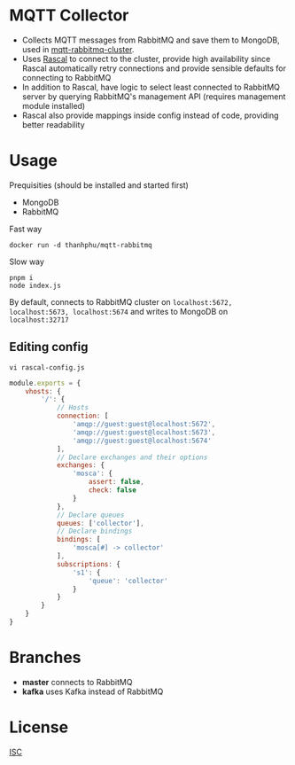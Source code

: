# MQTT Collector

* Collects MQTT messages from RabbitMQ and save them to MongoDB, used in [mqtt-rabbitmq-cluster](https://github.com/thanhphu/mqtt-rabbitmq-cluster).
* Uses [Rascal](https://github.com/guidesmiths/rascal) to connect to the cluster, provide high availability since Rascal automatically retry connections and provide sensible defaults for connecting to RabbitMQ
* In addition to Rascal, have logic to select least connected to RabbitMQ server by querying RabbitMQ's management API (requires management module installed)
* Rascal also provide mappings inside config instead of code, providing better readability

# Usage
Prequisities (should be installed and started first)
* MongoDB
* RabbitMQ

Fast way
```
docker run -d thanhphu/mqtt-rabbitmq
```

Slow way
```
pnpm i
node index.js
```

By default, connects to RabbitMQ cluster on `localhost:5672, localhost:5673, localhost:5674` and writes to MongoDB on `localhost:32717`

## Editing config
```
vi rascal-config.js
```

```js
module.exports = {
    vhosts: {
        '/': {
            // Hosts
            connection: [ 
                'amqp://guest:guest@localhost:5672',
                'amqp://guest:guest@localhost:5673',
                'amqp://guest:guest@localhost:5674'
            ],
            // Declare exchanges and their options
            exchanges: {
                'mosca': {
                    assert: false,
                    check: false
                }
            },
            // Declare queues
            queues: ['collector'],
            // Declare bindings
            bindings: [
                'mosca[#] -> collector'
            ],
            subscriptions: {
                's1': {
                    'queue': 'collector'
                }
            }
        }
    }
}
```
# Branches
* **master** connects to RabbitMQ
* **kafka** uses Kafka instead of RabbitMQ
# License
[ISC](LICENSE.txt)